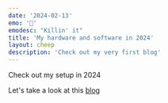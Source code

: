 ```yaml
---
date: '2024-02-13'
emo: '🚀'
emodesc: "Killin' it"
title: 'My hardware and software in 2024'
layout: cheep
description: 'Check out my very first blog'
---
```


Check out my setup in 2024

Let's take a look at this [blog](/blogs/20240202-my-2024-setup 'blog')
